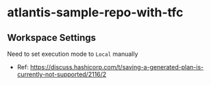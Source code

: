 # atlantis-sample-repo-with-tfc

## Workspace Settings
Need to set execution mode to `Local` manually
- Ref: https://discuss.hashicorp.com/t/saving-a-generated-plan-is-currently-not-supported/2116/2